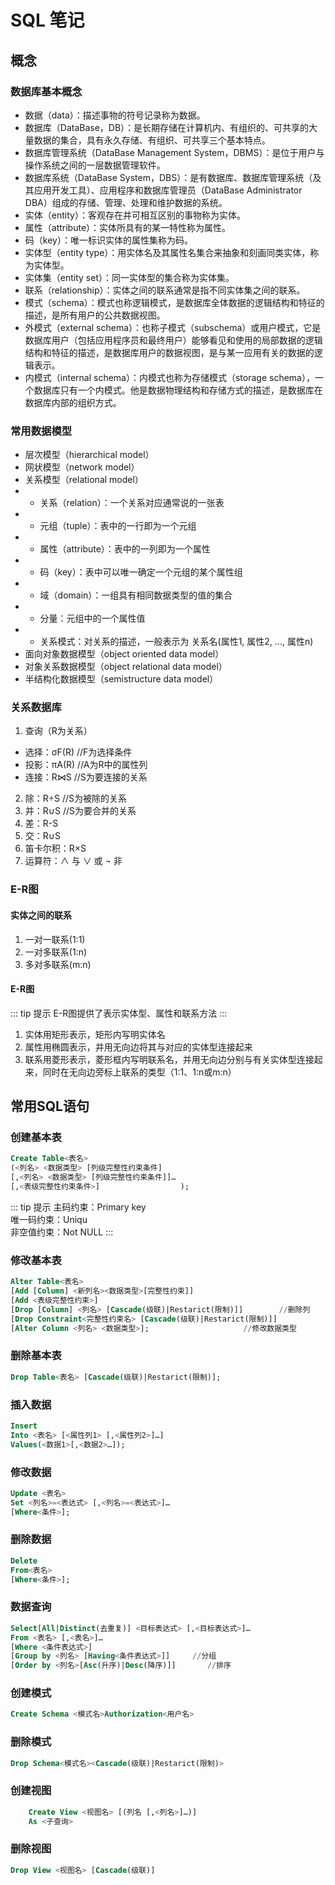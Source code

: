 # SQL 笔记

## 	概念

### 数据库基本概念
* 数据（data）：描述事物的符号记录称为数据。
* 数据库（DataBase，DB）：是长期存储在计算机内、有组织的、可共享的大量数据的集合，具有永久存储、有组织、可共享三个基本特点。
* 数据库管理系统（DataBase Management System，DBMS）：是位于用户与操作系统之间的一层数据管理软件。
* 数据库系统（DataBase System，DBS）：是有数据库、数据库管理系统（及其应用开发工具）、应用程序和数据库管理员（DataBase Administrator DBA）组成的存储、管理、处理和维护数据的系统。
* 实体（entity）：客观存在并可相互区别的事物称为实体。
* 属性（attribute）：实体所具有的某一特性称为属性。
* 码（key）：唯一标识实体的属性集称为码。
* 实体型（entity type）：用实体名及其属性名集合来抽象和刻画同类实体，称为实体型。
* 实体集（entity set）：同一实体型的集合称为实体集。
* 联系（relationship）：实体之间的联系通常是指不同实体集之间的联系。
* 模式（schema）：模式也称逻辑模式，是数据库全体数据的逻辑结构和特征的描述，是所有用户的公共数据视图。
* 外模式（external schema）：也称子模式（subschema）或用户模式，它是数据库用户（包括应用程序员和最终用户）能够看见和使用的局部数据的逻辑结构和特征的描述，是数据库用户的数据视图，是与某一应用有关的数据的逻辑表示。
* 内模式（internal schema）：内模式也称为存储模式（storage schema），一个数据库只有一个内模式。他是数据物理结构和存储方式的描述，是数据库在数据库内部的组织方式。

### 常用数据模型
* 层次模型（hierarchical model）
* 网状模型（network model）
* 关系模型（relational model）
* * 关系（relation）：一个关系对应通常说的一张表
* * 元组（tuple）：表中的一行即为一个元组
* * 属性（attribute）：表中的一列即为一个属性
* * 码（key）：表中可以唯一确定一个元组的某个属性组
* * 域（domain）：一组具有相同数据类型的值的集合
* * 分量：元组中的一个属性值
* * 关系模式：对关系的描述，一般表示为 关系名(属性1, 属性2, ..., 属性n)
* 面向对象数据模型（object oriented data model）
* 对象关系数据模型（object relational data model）
* 半结构化数据模型（semistructure data model）

### 关系数据库

1. 查询（R为关系）
* 	选择：σF(R)		//F为选择条件
* 投影：πA(R)		//A为R中的属性列
*	连接：R⋈S		//S为要连接的关系
2. 除：R÷S			//S为被除的关系
3. 并：R∪S			//S为要合并的关系
4. 差：R-S
5. 交：R∪S
6. 笛卡尔积：R×S
7. 运算符：∧ 与			∨ 或			¬ 非

### E-R图

#### 实体之间的联系
1. 一对一联系(1:1)	
2. 一对多联系(1:n)
3. 多对多联系(m:n)

#### E-R图
::: tip 提示
E-R图提供了表示实体型、属性和联系方法
:::

1. 实体用矩形表示，矩形内写明实体名
2. 属性用椭圆表示，并用无向边将其与对应的实体型连接起来
3. 联系用菱形表示，菱形框内写明联系名，并用无向边分别与有关实体型连接起来，同时在无向边旁标上联系的类型（1:1、1:n或m:n）

## 常用SQL语句

### 创建基本表
``` SQL
Create Table<表名>
(<列名> <数据类型> [列级完整性约束条件]
[,<列名> <数据类型> [列级完整性约束条件]]…
[,<表级完整性约束条件>]					);
```
::: tip 提示
主码约束：Primary key  
唯一码约束：Uniqu  
非空值约束：Not NULL
:::

### 修改基本表
``` SQL
Alter Table<表名>
[Add [Column] <新列名><数据类型>[完整性约束]]
[Add <表级完整性约束>]
[Drop [Column] <列名> [Cascade(级联)|Restarict(限制)]]		//删除列
[Drop Constraint<完整性约束名> [Cascade(级联)|Restarict(限制)]]
[Alter Column <列名> <数据类型>];						//修改数据类型
```

### 删除基本表
``` SQL
Drop Table<表名> [Cascade(级联)|Restarict(限制)];
```

### 插入数据
``` SQL
Insert
Into <表名> [<属性列1> [,<属性列2>]…]
Values(<数据1>[,<数据2>…]);
```

### 修改数据
``` SQL
Update <表名>
Set <列名>=<表达式> [,<列名>=<表达式>]…
[Where<条件>];
```

### 删除数据
``` SQL
Delete
From<表名>
[Where<条件>];
```

### 数据查询
``` SQL
Select[All|Distinct(去重复)] <目标表达式> [,<目标表达式>]…
From <表名> [,<表名>]…
[Where <条件表达式>]
[Group by <列名> [Having<条件表达式>]]		//分组
[Order by <列名>[Asc(升序)|Desc(降序)]]		//排序
```

###  创建模式
``` SQL
Create Schema <模式名>Authorization<用户名>
```

### 删除模式
``` SQL
Drop Schema<模式名><Cascade(级联)|Restarict(限制)>
```

### 创建视图
``` SQL
	Create View <视图名> [(列名 [,<列名>]…)]
	As <子查询>
  ```

### 删除视图
``` SQL
Drop View <视图名> [Cascade(级联)]
```